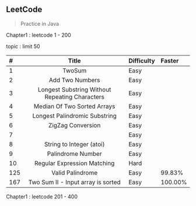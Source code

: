 ## LeetCode

> Practice in Java

Chapter1 : leetcode 1 - 200

topic : limit 50

|    # | Title | Difficulty |  Faster
| :--- | :----: | :----      | :----|
|    1 | TwoSum |  Easy      | |
|    2 | Add Two Numbers    |   Easy      | |
|    3 | Longest Substring Without Repeating Characters  |   Easy      | |
|    4 | Median Of Two Sorted Arrays  |   Easy      | |
|    5 | Longest Palindromic Substring  |   Easy      | |
|    6 | ZigZag Conversion  |   Easy      | |
|    7 |   |   Easy      | |
|    8 | String to Integer (atoi)  |   Easy      | |
|    9 | Palindrome Number  |   Easy      | |
|    10 | Regular Expression Matching  |   Hard      | |
|  125 | Valid Palindrome  |   Easy      | 99.83%|
|  167 | Two Sum II - Input array is sorted  |   Easy      | 100.00%|


Chapter1 : leetcode 201 - 400